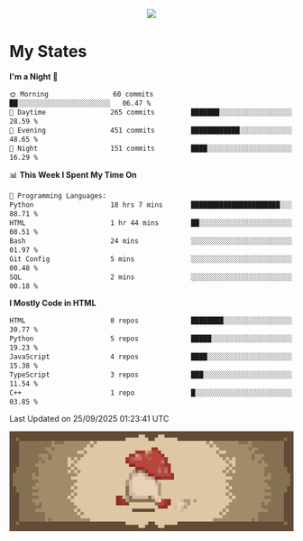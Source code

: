 
<p align="center">
  <a href="https://github.com/kittinan/spotify-github-profile">
    <img src="https://spotify-github-profile.kittinanx.com/api/view?uid=qgiw2ogctywitpjgfj8fu1nq5&cover_image=true&theme=novatorem&show_offline=false&background_color=121212&interchange=false&bar_color=53b14f&bar_color_cover=false" />
  </a>
</p>


# My States

<!--START_SECTION:waka-->
**I'm a Night 🦉** 

```text
🌞 Morning                60 commits          ██░░░░░░░░░░░░░░░░░░░░░░░   06.47 % 
🌆 Daytime                265 commits         ███████░░░░░░░░░░░░░░░░░░   28.59 % 
🌃 Evening                451 commits         ████████████░░░░░░░░░░░░░   48.65 % 
🌙 Night                  151 commits         ████░░░░░░░░░░░░░░░░░░░░░   16.29 % 
```


📊 **This Week I Spent My Time On** 

```text
💬 Programming Languages: 
Python                   18 hrs 7 mins       ██████████████████████░░░   88.71 % 
HTML                     1 hr 44 mins        ██░░░░░░░░░░░░░░░░░░░░░░░   08.51 % 
Bash                     24 mins             ░░░░░░░░░░░░░░░░░░░░░░░░░   01.97 % 
Git Config               5 mins              ░░░░░░░░░░░░░░░░░░░░░░░░░   00.48 % 
SQL                      2 mins              ░░░░░░░░░░░░░░░░░░░░░░░░░   00.18 % 
```

**I Mostly Code in HTML** 

```text
HTML                     8 repos             ████████░░░░░░░░░░░░░░░░░   30.77 % 
Python                   5 repos             █████░░░░░░░░░░░░░░░░░░░░   19.23 % 
JavaScript               4 repos             ████░░░░░░░░░░░░░░░░░░░░░   15.38 % 
TypeScript               3 repos             ███░░░░░░░░░░░░░░░░░░░░░░   11.54 % 
C++                      1 repo              █░░░░░░░░░░░░░░░░░░░░░░░░   03.85 % 
```




 Last Updated on 25/09/2025 01:23:41 UTC
<!--END_SECTION:waka-->

<p align="center"> 
  <img src="walking-mushroom.webp" width="945">
</p>

